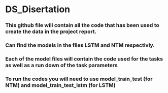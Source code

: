 # DS_Disertation

### This github file will contain all the code that has been used to create the data in the project report.
### Can find the models in the files LSTM and NTM respectivly.
### Each of the model files will contain the code used for the tasks as well as a run down of the task parameters
### To run the codes you will need to use model_train_test (for NTM) and model_train_test_lstm (for LSTM)

